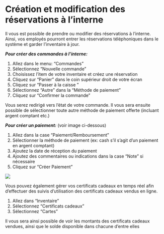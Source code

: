 # Création et modification des réservations à l’interne

Il vous est possible de prendre ou modifier des réservations à l’interne. Ainsi, vos employés pourront entrer les réservations téléphoniques dans le système et garder l’inventaire à jour. 

***Pour créer des commandes à l’interne:***
1. Allez dans le menu:  “Commandes”
1. Sélectionnez “Nouvelle commande”
1. Choisissez l’item de votre inventaire et créez une réservation
1. Cliquez sur “Panier” dans le coin supérieur droit de votre écran
1. Cliquez sur “Passer à la caisse ”
1. Sélectionnez “Autre” dans la “Méthode de paiement”
1. Cliquez sur “Confirmer la commande”

Vous serez redirigé vers l’état de votre commande. Il vous sera ensuite possible de sélectionner toute autre méthode de paiement offerte (incluant argent comptant etc.)

***Pour créer un paiement:*** (voir image ci-dessous)
1. Allez dans la case “Paiement/Remboursement” 
1. Sélectionner la méthode de paiement (ex: cash s’il s’agit d’un paiement en argent comptant)
1. Ajoutez la date de réception du paiement
1. Ajoutez des commentaires ou indications dans la case “Note” si nécessaire
1. Cliquez sur “Créer Paiement”

![](https://api.monosnap.com/rpc/file/download?id=rQ9gLwrWrwYQFWk6vEAozs1O5jl1OD)

Vous pouvez également gérer vos certificats cadeaux en temps réel afin d’effectuer des suivis d’utilisation des certificats cadeaux vendus en ligne. 
1. Allez dans “Inventaire”
1. Sélectionnez “Certificats cadeaux” 
1. Sélectionnez “Cartes”

Il vous sera ainsi possible de voir les montants des certificats cadeaux vendues, ainsi que le solde disponible dans chacune d’entre elles